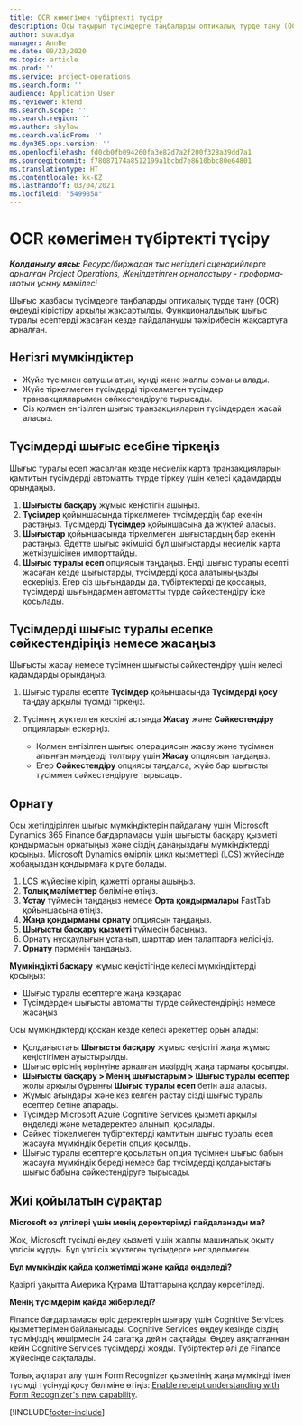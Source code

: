 ```yaml
---
title: OCR көмегімен түбіртекті түсіру
description: Осы тақырып түсімдерге таңбаларды оптикалық түрде тану (OCR) өңдеуі туралы ақпаратты ұсынады.
author: suvaidya
manager: AnnBe
ms.date: 09/23/2020
ms.topic: article
ms.prod: ''
ms.service: project-operations
ms.search.form: ''
audience: Application User
ms.reviewer: kfend
ms.search.scope: ''
ms.search.region: ''
ms.author: shylaw
ms.search.validFrom: ''
ms.dyn365.ops.version: ''
ms.openlocfilehash: fd0cb0fb094260fa3e82d7a2f200f328a39dd7a1
ms.sourcegitcommit: f78087174a8512199a1bcbd7e8610bbc80e64801
ms.translationtype: HT
ms.contentlocale: kk-KZ
ms.lasthandoff: 03/04/2021
ms.locfileid: "5499858"
---
```

# <a name="capture-a-receipt-using-ocr"></a>OCR көмегімен түбіртекті түсіру

_**Қолданылу аясы:** Ресурс/биржадан тыс негіздегі сценарийлерге арналған Project Operations, Жеңілдетілген орналастыру - проформа-шотын ұсыну мәмілесі_

Шығыс жазбасы түсімдерге таңбаларды оптикалық түрде тану (OCR) өңдеуді кірістіру арқылы жақсартылды. Функционалдылық шығыс туралы есептерді жасаған кезде пайдаланушы тәжірибесін жақсартуға арналған.

## <a name="key-features"></a>Негізгі мүмкіндіктер

- Жүйе түсімнен сатушы атын, күнді және жалпы соманы алады.
- Жүйе тіркелмеген түсімдерді тіркелмеген түсімдер транзакцияларымен сәйкестендіруге тырысады.
- Сіз қолмен енгізілген шығыс транзакцияларын түсімдерден жасай аласыз.

## <a name="attach-receipts-to-an-expense-report"></a>Түсімдерді шығыс есебіне тіркеңіз

Шығыс туралы есеп жасалған кезде несиелік карта транзакцияларын қамтитын түсімдерді автоматты түрде тіркеу үшін келесі қадамдарды орындаңыз.

  1. **Шығысты басқару** жұмыс кеңістігін ашыңыз.
  2. **Түсімдер** қойыншасында тіркелмеген түсімдердің бар екенін растаңыз. Түсімдерді **Түсімдер** қойыншасына да жүктей аласыз.
  3.  **Шығыстар** қойыншасында тіркелмеген шығыстардың бар екенін растаңыз. Әдетте шығыс әкімшісі бұл шығыстарды несиелік карта жеткізушісінен импорттайды.
  4. **Шығыс туралы есеп** опциясын таңдаңыз. Енді шығыс туралы есепті жасаған кезде шығыстарды, түсімдерді қоса алатыныңызды ескеріңіз. Егер сіз шығындарды да, түбіртектерді де қоссаңыз, түсімдерді шығындармен автоматты түрде сәйкестендіру іске қосылады.

## <a name="create-or-match-receipts-to-an-expense-report"></a>Түсімдерді шығыс туралы есепке сәйкестендіріңіз немесе жасаңыз
Шығысты жасау немесе түсімнен шығысты сәйкестендіру үшін келесі қадамдарды орындаңыз.

  1. Шығыс туралы есепте **Түсімдер** қойыншасында **Түсімдерді қосу** таңдау арқылы түсімді тіркеңіз.
  2. Түсімнің жүктелген кескіні астында **Жасау** және **Сәйкестендіру** опцияларын ескеріңіз.

      - Қолмен енгізілген шығыс операциясын жасау және түсімнен алынған мәндерді толтыру үшін **Жасау** опциясын таңдаңыз.
      - Егер **Сәйкестендіру** опциясы таңдалса, жүйе бар шығысты түсіммен сәйкестендіруге тырысады.

## <a name="installation"></a>Орнату

Осы жетілдірілген шығыс мүмкіндіктерін пайдалану үшін Microsoft Dynamics 365 Finance бағдарламасы үшін шығысты басқару қызметі қондырмасын орнатыңыз және сіздің данаңыздағы мүмкіндіктерді қосыңыз. Microsoft Dynamics өмірлік цикл қызметтері (LCS) жүйесінде жобаңыздан қондырмаға кіруге болады.

1. LCS жүйесіне кіріп, қажетті ортаны ашыңыз.
2. **Толық мәліметтер** бөліміне өтіңіз.
3. **Ұстау** түймесін таңдаңыз немесе **Орта қондырмалары** FastTab қойыншасына өтіңіз.
4. **Жаңа қондырманы орнату** опциясын таңдаңыз.
5. **Шығысты басқару қызметі** түймесін басыңыз.
6. Орнату нұсқаулығын ұстанып, шарттар мен талаптарға келісіңіз.
7. **Орнату** пәрменін таңдаңыз.

**Мүмкіндікті басқару** жұмыс кеңістігінде келесі мүмкіндіктерді қосыңыз:

- Шығыс туралы есептерге жаңа көзқарас
- Түсімдерден шығысты автоматты түрде сәйкестендіріңіз немесе жасаңыз

Осы мүмкіндіктерді қосқан кезде келесі әрекеттер орын алады:

- Қолданыстағы **Шығысты басқару** жұмыс кеңістігі жаңа жұмыс кеңістігімен ауыстырылды.
- Шығыс өрісінің көрінуіне арналған мәзірдің жаңа тармағы қосылды.
- **Шығысты басқару > Менің шығыстарым > Шығыс туралы есептер** жолы арқылы бұрынғы **Шығыс туралы есеп** бетін аша аласыз.
- Жұмыс ағындары және кез келген растау сізді шығыс туралы есептер бетіне апарады.
- Түсімдер Microsoft Azure Cognitive Services қызметі арқылы өңделеді және метадеректер алынып, қосылады.
- Сәйкес тіркелмеген түбіртектерді қамтитын шығыс туралы есеп жасауға мүмкіндік беретін опция қосылды.
- Шығыс туралы есептерге қосылатын опция түсімнен шығыс бабын жасауға мүмкіндік береді немесе бар түсімдерді қолданыстағы шығыс бабына сәйкестендіруге тырысады.

## <a name="frequently-asked-questions"></a>Жиі қойылатын сұрақтар

**Microsoft өз үлгілері үшін менің деректерімді пайдаланады ма?**

Жоқ, Microsoft түсімді өңдеу қызметі үшін жалпы машиналық оқыту үлгісін құрды. Бұл үлгі сіз жүктеген түсімдерге негізделмеген.

**Бұл мүмкіндік қайда қолжетімді және қайда өңделеді?**

Қазіргі уақытта Америка Құрама Штаттарына қолдау көрсетіледі.

**Менің түсімдерім қайда жіберіледі?**

Finance бағдарламасы өріс деректерін шығару үшін Cognitive Services қызметтерімен байланысады. Cognitive Services өңдеу кезінде сіздің түсіміңіздің көшірмесін 24 сағатқа дейін сақтайды. Өңдеу аяқталғаннан кейін Cognitive Services түсімдерді жояды. Түбіртектер әлі де Finance жүйесінде сақталады.

Толық ақпарат алу үшін Form Recognizer қызметінің жаңа мүмкіндігімен түсімді түсінуді қосу бөліміне өтіңіз: [Enable receipt understanding with Form Recognizer's new capability](https://azure.microsoft.com/blog/enable-receipt-understanding-with-form-recognizer-s-new-capability/).


[!INCLUDE[footer-include](../includes/footer-banner.md)]
